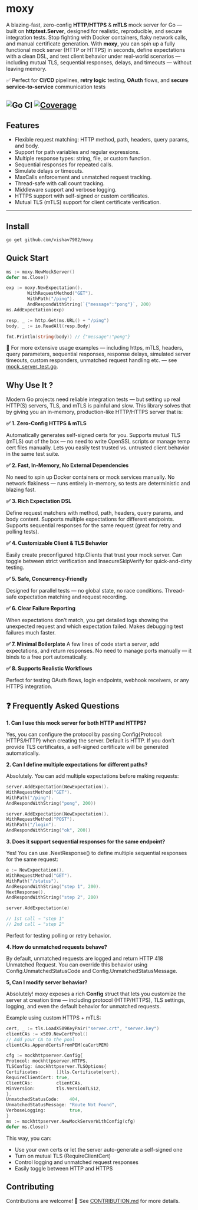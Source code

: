# moxy

A blazing-fast, zero-config **HTTP/HTTPS** & **mTLS** mock server for Go — built on **httptest.Server**, designed for realistic, reproducible, and secure integration tests.
Stop fighting with Docker containers, flaky network calls, and manual certificate generation. With **moxy**, you can spin up a fully functional mock server (HTTP or HTTPS) in seconds, define expectations with a clean DSL, and test client behavior under real-world scenarios — including mutual TLS, sequential responses, delays, and timeouts — without leaving memory.

✅ Perfect for **CI/CD** pipelines, **retry logic** testing, **OAuth** flows, and **secure service-to-service** communication tests

![Go CI](https://github.com/vishav7982/moxy/actions/workflows/moxy-ci.yml/badge.svg?branch=main)
[![Coverage](https://codecov.io/gh/vishav7982/moxy/branch/main/graph/badge.svg)](https://codecov.io/gh/vishav7982/moxy)
---

## Features
- Flexible request matching: HTTP method, path, headers, query params, and body.
- Support for path variables and regular expressions.
- Multiple response types: string, file, or custom function.
- Sequential responses for repeated calls.
- Simulate delays or timeouts.
- MaxCalls enforcement and unmatched request tracking.
- Thread-safe with call count tracking.
- Middleware support and verbose logging.
- HTTPS support with self-signed or custom certificates.
- Mutual TLS (mTLS) support for client certificate verification.
---

## Install

```bash
go get github.com/vishav7982/moxy
```

## Quick Start
```Go
ms := moxy.NewMockServer()
defer ms.Close()

exp := moxy.NewExpectation().
        WithRequestMethod("GET").
        WithPath("/ping").
        AndRespondWithString(`{"message":"pong"}`, 200)
ms.AddExpectation(exp)

resp, _ := http.Get(ms.URL() + "/ping")
body, _ := io.ReadAll(resp.Body)

fmt.Println(string(body)) // {"message":"pong"}
```
📖 For more extensive usage examples — including https, mTLS, headers, query parameters, sequential responses, response delays, simulated server timeouts, custom responders, unmatched request handling etc. — see [mock_server_test.go](./mock_server_test.go).
## Why Use It ?
Modern Go projects need reliable integration tests — but setting up real HTTP(S) servers, TLS, and mTLS is painful and slow. This library solves that by giving you an in-memory, production-like HTTP/HTTPS server that is:

**✅ 1. Zero-Config HTTPS & mTLS**

Automatically generates self-signed certs for you. Supports mutual TLS (mTLS) out of the box — no need to write OpenSSL scripts or manage temp cert files manually. Lets you easily test trusted vs. untrusted client behavior in the same test suite.

**✅ 2. Fast, In-Memory, No External Dependencies**

No need to spin up Docker containers or mock services manually. No network flakiness — runs entirely in-memory, so tests are deterministic and blazing fast.

**✅ 3. Rich Expectation DSL**

Define request matchers with method, path, headers, query params, and body content. Supports multiple expectations for different endpoints.
Supports sequential responses for the same request (great for retry and polling tests).

**✅ 4. Customizable Client & TLS Behavior**

Easily create preconfigured http.Clients that trust your mock server. Can toggle between strict verification and InsecureSkipVerify for quick-and-dirty testing.

**✅ 5. Safe, Concurrency-Friendly**

Designed for parallel tests — no global state, no race conditions. Thread-safe expectation matching and request recording.

**✅ 6. Clear Failure Reporting**

When expectations don’t match, you get detailed logs showing the unexpected request and which expectation failed. Makes debugging test failures much faster.

**✅ 7. Minimal Boilerplate**
A few lines of code start a server, add expectations, and return responses. No need to manage ports manually — it binds to a free port automatically.

**✅ 8. Supports Realistic Workflows**

Perfect for testing OAuth flows, login endpoints, webhook receivers, or any HTTPS integration.

## ❓ Frequently Asked Questions

**1. Can I use this mock server for both HTTP and HTTPS?**

Yes, you can configure the protocol by passing Config{Protocol: HTTPS/HTTP} when creating the server. Default is HTTP. If you don’t provide TLS certificates, a self-signed certificate will be generated automatically.

**2. Can I define multiple expectations for different paths?**

Absolutely.
You can add multiple expectations before making requests:
```go
server.AddExpectation(NewExpectation().
WithRequestMethod("GET").
WithPath("/ping").
AndRespondWithString("pong", 200))

server.AddExpectation(NewExpectation().
WithRequestMethod("POST").
WithPath("/login").
AndRespondWithString("ok", 200))
```

**3. Does it support sequential responses for the same endpoint?**

Yes!
You can use .NextResponse() to define multiple sequential responses for the same request:
```go
e := NewExpectation().
WithRequestMethod("GET").
WithPath("/status").
AndRespondWithString("step 1", 200).
NextResponse().
AndRespondWithString("step 2", 200)

server.AddExpectation(e)

// 1st call → "step 1"
// 2nd call → "step 2"
```

Perfect for testing polling or retry behavior.

**4. How do unmatched requests behave?**

By default, unmatched requests are logged and return HTTP 418 Unmatched Request.
You can override this behavior using Config.UnmatchedStatusCode and Config.UnmatchedStatusMessage.

**5, Can I modify server behavior?**
 
Absolutely! moxy exposes a rich **Config** struct that lets you customize the server at creation time — including protocol (HTTP/HTTPS), TLS settings, logging, and even the default behavior for unmatched requests.

Example using custom HTTPS + mTLS:

```go
cert, _ := tls.LoadX509KeyPair("server.crt", "server.key")
clientCAs := x509.NewCertPool()
// Add your CA to the pool
clientCAs.AppendCertsFromPEM(caCertPEM)

cfg := mockhttpserver.Config{
Protocol: mockhttpserver.HTTPS,
TLSConfig: &mockhttpserver.TLSOptions{
Certificates:      []tls.Certificate{cert},
RequireClientCert: true,
ClientCAs:         clientCAs,
MinVersion:        tls.VersionTLS12,
},
UnmatchedStatusCode:    404,
UnmatchedStatusMessage: "Route Not Found",
VerboseLogging:         true,
}
ms := mockhttpserver.NewMockServerWithConfig(cfg)
defer ms.Close()
```

This way, you can:
- Use your own certs or let the server auto-generate a self-signed one
- Turn on mutual TLS (RequireClientCert)
- Control logging and unmatched request responses 
- Easily toggle between HTTP and HTTPS

## Contributing

Contributions are welcome! 🎉 See [CONTRIBUTION.md](./CONTRIBUTING.md) for more details.




